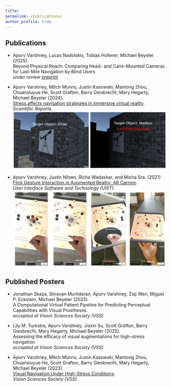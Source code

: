 ```yaml
---
title:
permalink: /publications/
author_profile: true
---
```


## Publications

- Apurv Varshney, Lucas Nadolskis, Tobias Hollerer, Michael Beyeler (2025). <br>
  Beyond Physical Reach: Comparing Head- and Cane-Mounted Cameras for Last-Mile Navigation by Blind Users <br>
  *under review* [preprint](/files/paper2025.pdf)

- Apurv Varshney, Mitch Munns, Justin Kasowski, Mantong Zhou, Chuanxiuyue He, Scott Grafton, Barry Giesbrecht, Mary Hegarty, Michael Beyeler (2024). <br>
  [Stress affects navigation strategies in immersive virtual reality](https://www.nature.com/articles/s41598-024-56048-8). <br>
  *Scientifiic Reports*.<br>
  ![title](/images/stress.png)

- Apurv Varshney, Justin Nilsen, Richa Wadaskar, and Misha Sra. (2021) <br>
  [Flick Gesture Interaction in Augmented Reality: AR Carrom](https://dl.acm.org/doi/10.1145/3474349.3480229). <br>
  *User Interface Software and Technology (UIST)*. <br>
  ![title](/images/flick.png)

## Published Posters
- Jonathan Skaza, Shravan Murlidaran, Apurv Varshney, Ziqi Wen, Miguel P. Eckstein, Michael Beyeler (2025). <br>
  A Computational Virtual Patient Pipeline for Predicting Perceptual Capabilities with Visual Prostheses. <br>
  *accepted at Vision Sciences Society (VSS)*.

- Lily M. Turkstra, Apurv Varshney, Jiaxin Su, Scott Grafton, Barry Giesbrecht, Mary Hegarty, Michael Beyeler (2025). <br>
  Assessing the efficacy of visual augmentations for high-stress navigation <br>
  *accepted at Vision Sciences Society (VSS)*.

- Apurv Varshney, Mitch Munns, Justin Kasowski, Mantong Zhou, Chuanxiuyue He, Scott Grafton, Barry Giesbrecht, Mary Hegarty, Michael Beyeler (2023). <br>
  [Visual Navigation Under High-Stress Conditions](https://doi.org/10.1167/jov.23.9.5184). <br>
  *Vision Sciences Society (VSS)*.
